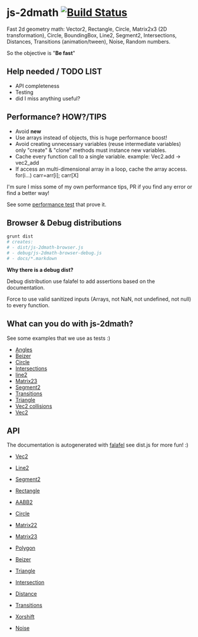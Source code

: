 # js-2dmath [![Build Status](https://secure.travis-ci.org/llafuente/js-2dmath.png?branch=master)](http://travis-ci.org/llafuente/js-2dmath)


Fast 2d geometry math: Vector2, Rectangle, Circle, Matrix2x3 (2D transformation), Circle, BoundingBox, Line2, Segment2, Intersections, Distances, Transitions (animation/tween), Noise, Random numbers.

So the objective is "**Be fast**"


## Help needed / TODO LIST

* API completeness
* Testing
* did I miss anything useful?


## Performance? HOW?/TIPS

* Avoid **new**
* Use arrays instead of objects, this is huge performance boost!
* Avoid creating unnecessary variables (reuse intermediate variables) only "create" & "clone" methods must instance new variables.
* Cache every function call to a single variable. example: Vec2.add -> vec2_add
* If access an multi-dimensional array in a loop, cache the array access. for(i...) carr=arr[i]; carr[X]

I'm sure I miss some of my own performance tips, PR if you find any error or find a better way!

See some [performance test](https://github.com/llafuente/js-2dmath/blob/master/js-performance-tests.markdown) that prove it.

## Browser & Debug distributions

```bash
grunt dist
# creates:
# - dist/js-2dmath-browser.js
# - debug/js-2dmath-browser-debug.js
# - docs/*.markdown
```

**Why there is a debug dist?**

Debug distribution use falafel to add assertions based on the documentation.

Force to use valid sanitized inputs (Arrays, not NaN, not undefined, not null) to every function.


## What can you do with js-2dmath?

See some examples that we use as tests :)

* [Angles](http://htmlpreview.github.io/?https://github.com/llafuente/js-2dmath/blob/master/test/angle.html)
* [Beizer](http://htmlpreview.github.io/?https://github.com/llafuente/js-2dmath/blob/master/test/beizer.html)
* [Circle](http://htmlpreview.github.io/?https://github.com/llafuente/js-2dmath/blob/master/test/circle.html)
* [Intersections](http://htmlpreview.github.io/?https://github.com/llafuente/js-2dmath/blob/master/test/intersections.html)
* [line2](http://htmlpreview.github.io/?https://github.com/llafuente/js-2dmath/blob/master/test/line2.html)
* [Matrix23](http://htmlpreview.github.io/?https://github.com/llafuente/js-2dmath/blob/master/test/matrix23.html)
* [Segment2](http://htmlpreview.github.io/?https://github.com/llafuente/js-2dmath/blob/master/test/segment2.html)
* [Transitions](http://htmlpreview.github.io/?https://github.com/llafuente/js-2dmath/blob/master/test/transitions.html)
* [Triangle](http://htmlpreview.github.io/?https://github.com/llafuente/js-2dmath/blob/master/test/triangle.html)
* [Vec2 collisions](http://htmlpreview.github.io/?https://github.com/llafuente/js-2dmath/blob/master/test/vec2-collisions.html)
* [Vec2](http://htmlpreview.github.io/?https://github.com/llafuente/js-2dmath/blob/master/test/vec2.html)


## API

The documentation is autogenerated with [falafel](https://github.com/substack/node-falafel) see dist.js for more fun! :)

* [Vec2](https://github.com/llafuente/js-2dmath/blob/master/docs/vec2.markdown)

* [Line2](https://github.com/llafuente/js-2dmath/blob/master/docs/line2.markdown)

* [Segment2](https://github.com/llafuente/js-2dmath/blob/master/docs/segment2.markdown)

* [Rectangle](https://github.com/llafuente/js-2dmath/blob/master/docs/rectangle.markdown)

* [AABB2](https://github.com/llafuente/js-2dmath/blob/master/docs/aabb2.markdown)

* [Circle](https://github.com/llafuente/js-2dmath/blob/master/docs/circle.markdown)

* [Matrix22](https://github.com/llafuente/js-2dmath/blob/master/docs/matrix22.markdown)

* [Matrix23](https://github.com/llafuente/js-2dmath/blob/master/docs/matrix23.markdown)

* [Polygon](https://github.com/llafuente/js-2dmath/blob/master/docs/polygon.markdown)

* [Beizer](https://github.com/llafuente/js-2dmath/blob/master/docs/beizer.markdown)

* [Triangle](https://github.com/llafuente/js-2dmath/blob/master/docs/triangle.markdown)

* [Intersection](https://github.com/llafuente/js-2dmath/blob/master/docs/intersection.markdown)

* [Distance](https://github.com/llafuente/js-2dmath/blob/master/docs/distance.markdown)

* [Transitions](https://github.com/llafuente/js-2dmath/blob/master/docs/transitions.markdown)

* [Xorshift](https://github.com/llafuente/js-2dmath/blob/master/docs/xorshift.markdown)

* [Noise](https://github.com/llafuente/js-2dmath/blob/master/docs/noise.markdown)
